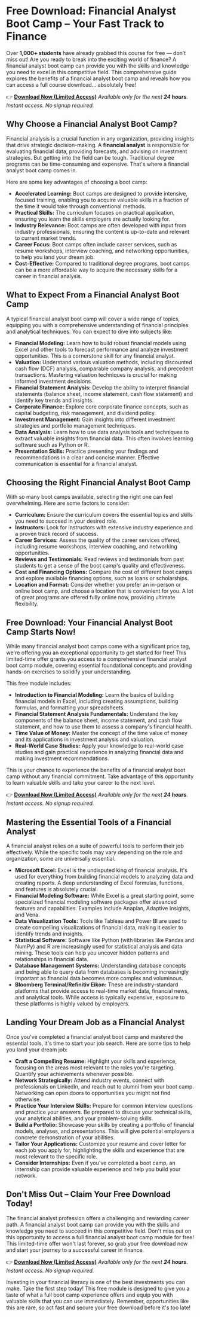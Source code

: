 # Free Download: Financial Analyst Boot Camp – Your Fast Track to Finance

Over **1,000+ students** have already grabbed this course for free — don’t miss out! Are you ready to break into the exciting world of finance? A financial analyst boot camp can provide you with the skills and knowledge you need to excel in this competitive field. This comprehensive guide explores the benefits of a financial analyst boot camp and reveals how you can access a full course download… absolutely free!

👉 **[Download Now (Limited Access)](https://udemywork.com/financial-analyst-boot-camp)**
_Available only for the next **24 hours**. Instant access. No signup required._

## Why Choose a Financial Analyst Boot Camp?

Financial analysis is a crucial function in any organization, providing insights that drive strategic decision-making. A **financial analyst** is responsible for evaluating financial data, providing forecasts, and advising on investment strategies. But getting into the field can be tough. Traditional degree programs can be time-consuming and expensive. That's where a financial analyst boot camp comes in.

Here are some key advantages of choosing a boot camp:

*   **Accelerated Learning:** Boot camps are designed to provide intensive, focused training, enabling you to acquire valuable skills in a fraction of the time it would take through conventional methods.
*   **Practical Skills:** The curriculum focuses on practical application, ensuring you learn the skills employers are actually looking for.
*   **Industry Relevance:** Boot camps are often developed with input from industry professionals, ensuring the content is up-to-date and relevant to current market trends.
*   **Career Focus:** Boot camps often include career services, such as resume workshops, interview coaching, and networking opportunities, to help you land your dream job.
*   **Cost-Effective:** Compared to traditional degree programs, boot camps can be a more affordable way to acquire the necessary skills for a career in financial analysis.

## What to Expect From a Financial Analyst Boot Camp

A typical financial analyst boot camp will cover a wide range of topics, equipping you with a comprehensive understanding of financial principles and analytical techniques. You can expect to dive into subjects like:

*   **Financial Modeling:** Learn how to build robust financial models using Excel and other tools to forecast performance and analyze investment opportunities. This is a cornerstone skill for any financial analyst.
*   **Valuation:** Understand various valuation methods, including discounted cash flow (DCF) analysis, comparable company analysis, and precedent transactions. Mastering valuation techniques is crucial for making informed investment decisions.
*   **Financial Statement Analysis:** Develop the ability to interpret financial statements (balance sheet, income statement, cash flow statement) and identify key trends and insights.
*   **Corporate Finance:** Explore core corporate finance concepts, such as capital budgeting, risk management, and dividend policy.
*   **Investment Management:** Gain insights into different investment strategies and portfolio management techniques.
*   **Data Analysis:** Learn how to use data analysis tools and techniques to extract valuable insights from financial data. This often involves learning software such as Python or R.
*   **Presentation Skills:** Practice presenting your findings and recommendations in a clear and concise manner. Effective communication is essential for a financial analyst.

## Choosing the Right Financial Analyst Boot Camp

With so many boot camps available, selecting the right one can feel overwhelming. Here are some factors to consider:

*   **Curriculum:** Ensure the curriculum covers the essential topics and skills you need to succeed in your desired role.
*   **Instructors:** Look for instructors with extensive industry experience and a proven track record of success.
*   **Career Services:** Assess the quality of the career services offered, including resume workshops, interview coaching, and networking opportunities.
*   **Reviews and Testimonials:** Read reviews and testimonials from past students to get a sense of the boot camp's quality and effectiveness.
*   **Cost and Financing Options:** Compare the cost of different boot camps and explore available financing options, such as loans or scholarships.
*   **Location and Format:** Consider whether you prefer an in-person or online boot camp, and choose a location that is convenient for you. A lot of great programs are offered fully online now, providing ultimate flexibility.

## Free Download: Your Financial Analyst Boot Camp Starts Now!

While many financial analyst boot camps come with a significant price tag, we're offering you an exceptional opportunity to get started for free! This limited-time offer grants you access to a comprehensive financial analyst boot camp module, covering essential foundational concepts and providing hands-on exercises to solidify your understanding.

This free module includes:

*   **Introduction to Financial Modeling:** Learn the basics of building financial models in Excel, including creating assumptions, building formulas, and formatting your spreadsheets.
*   **Financial Statement Analysis Fundamentals:** Understand the key components of the balance sheet, income statement, and cash flow statement, and how to use them to assess a company's financial health.
*   **Time Value of Money:** Master the concept of the time value of money and its applications in investment analysis and valuation.
*   **Real-World Case Studies:** Apply your knowledge to real-world case studies and gain practical experience in analyzing financial data and making investment recommendations.

This is your chance to experience the benefits of a financial analyst boot camp without any financial commitment. Take advantage of this opportunity to learn valuable skills and take your career to the next level.

👉 **[Download Now (Limited Access)](https://udemywork.com/financial-analyst-boot-camp)**
_Available only for the next **24 hours**. Instant access. No signup required._

## Mastering the Essential Tools of a Financial Analyst

A financial analyst relies on a suite of powerful tools to perform their job effectively. While the specific tools may vary depending on the role and organization, some are universally essential.

*   **Microsoft Excel:** Excel is the undisputed king of financial analysis. It's used for everything from building financial models to analyzing data and creating reports. A deep understanding of Excel formulas, functions, and features is absolutely crucial.
*   **Financial Modeling Software:** While Excel is a great starting point, some specialized financial modeling software packages offer advanced features and capabilities. Examples include Anaplan, Adaptive Insights, and Vena.
*   **Data Visualization Tools:** Tools like Tableau and Power BI are used to create compelling visualizations of financial data, making it easier to identify trends and insights.
*   **Statistical Software:** Software like Python (with libraries like Pandas and NumPy) and R are increasingly used for statistical analysis and data mining. These tools can help you uncover hidden patterns and relationships in financial data.
*   **Database Management Systems:** Understanding database concepts and being able to query data from databases is becoming increasingly important as financial data becomes more complex and voluminous.
*   **Bloomberg Terminal/Refinitiv Eikon:** These are industry-standard platforms that provide access to real-time market data, financial news, and analytical tools. While access is typically expensive, exposure to these platforms is highly valued by employers.

## Landing Your Dream Job as a Financial Analyst

Once you've completed a financial analyst boot camp and mastered the essential tools, it's time to start your job search. Here are some tips to help you land your dream job:

*   **Craft a Compelling Resume:** Highlight your skills and experience, focusing on the areas most relevant to the roles you're targeting. Quantify your achievements whenever possible.
*   **Network Strategically:** Attend industry events, connect with professionals on LinkedIn, and reach out to alumni from your boot camp. Networking can open doors to opportunities you might not find otherwise.
*   **Practice Your Interview Skills:** Prepare for common interview questions and practice your answers. Be prepared to discuss your technical skills, your analytical abilities, and your problem-solving skills.
*   **Build a Portfolio:** Showcase your skills by creating a portfolio of financial models, analyses, and presentations. This will give potential employers a concrete demonstration of your abilities.
*   **Tailor Your Applications:** Customize your resume and cover letter for each job you apply for, highlighting the skills and experience that are most relevant to the specific role.
*   **Consider Internships:** Even if you've completed a boot camp, an internship can provide valuable experience and help you build your network.

## Don't Miss Out – Claim Your Free Download Today!

The financial analyst profession offers a challenging and rewarding career path. A financial analyst boot camp can provide you with the skills and knowledge you need to succeed in this competitive field. Don't miss out on this opportunity to access a full financial analyst boot camp module for free! This limited-time offer won't last forever, so grab your free download now and start your journey to a successful career in finance.

👉 **[Download Now (Limited Access)](https://udemywork.com/financial-analyst-boot-camp)**
_Available only for the next **24 hours**. Instant access. No signup required._

Investing in your financial literacy is one of the best investments you can make. Take the first step today! This free module is designed to give you a taste of what a full boot camp experience offers and equip you with valuable skills that you can use immediately. Remember, opportunities like this are rare, so act fast and secure your free download before it's too late!
